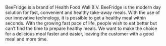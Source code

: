 BeeFridge is a brand of Health Food Wall B.V. BeeFridge is the modern day solution for fast, convenient and healthy take-away meals. With the use of our innovative technology, it is possible to get a healthy meal within seconds. With the growing fast pace of life, people wish to eat better but can’t find the time to prepare healthy meals. We want to make the choice for a delicious meal faster and easier, leaving the customer with a good meal and more time.
